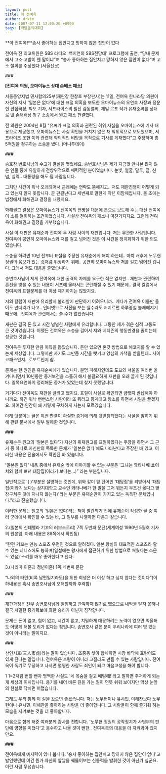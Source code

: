 ```yaml
---
layout: post
title: 아 전여옥
author: drkim
date: 2007-07-11 12:00:20 +0900
tags: [깨달음의대화]
---
```

**아 전여옥!**송사 좋아하는 집안치고 망하지 않은 집안이 없다

전여옥 전 최고위원은 SBS 라디오 '백지연의 SBS전망대' 프로그램에 출연, “당내 문제에서 고소·고발이 웬 말이냐”며 “송사 좋아하는 집안치고 망하지 않은 집안이 없다”며 고소 철회를 주장했다.(서울신문)

**###**

**[전여옥 의원, 오마이뉴스 상대 손배소 패소]**

서울중앙지법 민사합의25부(재판장 한창호 부장판사)는 11일, 전여옥 한나라당 의원이 자신의 저서 '일본은 없다'에 대한 표절 의혹을 보도한 오마이뉴스의 오연호 사장과 정운현 편집국장, 박모 기자, 서프라이스의 필진 김동렬씨, 재일 르포 작가 유재순씨를 상대로 낸 손해배상 청구 소송에서 원고 패소 판결했다. 

전 의원은 2004년 8월 "유씨가 표절 의혹과 관련된 허위 사실을 오마이뉴스에 기사 내용으로 제공했고, 오마이뉴스는 사실 확인을 거치지 않은 채 악위적으로 보도했으며, 서프라이즈 또한 이와 관련해 악의적인 비방을 목적으로 기사를 게재했다"고 주장하며 총 5억원을 청구하는 소송을 냈다. (머니투데이)

**###**

송호창 변호사님의 수고가 결실을 맺었네요. 송변호사님은 제가 지금껏 만나본 많지 않은 인물 중에 유일하게 전방위적으로 매력적인 분이었습니다. 눈빛, 얼굴, 말투, 글, 신념, 실력.. 대통령을 해도 될 사람입니다. 

그치만 사건이 워낙 오래되어서 근래에는 연락도 뜸해지고.. 저도 재판진행이 어떻게 되고 있는지 알지 못합니다. 곧 판결난다고 세번째로 말한게 작년 이맘때입니다. 올 초에는 법정에서 화해권고 결정을 내렸지요.

화해권고 결정은 오마이뉴스가 전여옥의 변명을 대문에 톱으로 보도해 주는 대신 전여옥이 소를 철회하는 조건이었습니다. 사실상 전여옥의 패소나 마찬가지지요. 그런데 전여옥이 화해권고 결정을 거부했습니다. 

사실 이 재판은 유재순과 전여옥 두 사람 사이의 재판입니다. 저는 무관한 사람입니다. 전여옥이 공연히 오마이뉴스와 저를 걸고 넘어진 것은 이 사건을 정치화하기 위한 의도였습니다. 

소송을 하려면 10년 전부터 표절을 주장한 유재순에게 해야 하는데.. 마치 배후에 노무현 정권의 음모가 있는 것처럼 위장하기 위해.. 공연히 오마이뉴스와 저를 걸고 넘어진 겁니다. 그래서 저도 대응을 줄였습니다. 

송변호사님이 제게 전여옥에 대한 공격의 자제를 요구한 적은 없지만.. 재판과 관련하여 혼선을 빚을 수 있는 내용이 서프에 올라서는 곤란해질 수 있기 때문에.. 결국 칼럼에서 전여옥의 표절문제를 더 이상 제기하지는 않았지요.

저의 칼럼이 재판에 유리할지 불리할지 판단하기 어려우니까.. 게다가 전여옥 이름만 들어도 넌더리가 나고.. 인터넷으로 사진을 보는 실수라도 저지르면 하루종일 불쾌해지기 때문에.. 전여옥과 관련해서는 쓸 수가 없었습니다.

재판은 결국 돈 있고 시간 널널한 사람에게 유리합니다. 그동안 제가 겪은 심적 고통도 큰 것이었습니다. 어쨌든 전여옥은 소송을 걸어서 저와 네티즌의 행동반경을 줄이는데 성공한 것입니다. 

전여옥은 투자한 만큼 이득을 뽑았습니다. 돈만 있으면 온갖 방법으로 해코지를 할 수 있는게 세상입니다. 그렇지만 자기도 그만큼 시간을 뺏기고 양심의 가책을 받을텐데.. 사이코패스인지.. 로보트인지 참.

문제는 한 원인은 유재순씨에게 있습니다. 분명 피해자인데도 도꾜와 서울을 여러번 옮겨다니면서 10년동안 증거보전을 소홀히 해서 불필요하게 재판을 오래 끌게 된 것입니다. 일목요연하게 정리해둔 증거가 있었는데 찾지 못했답니다. 

거기다가 전여옥도 재판을 끌려고 했지요. 표절이 사실로 확인되면 금뺏지 반납해야 하니까요. 하긴 워낙 뻔뻔스런 사람이라 또 뭐라고 핑계대고 항소를 하면서 시일을 끌겠지요. 하여간 인간이 왜 저렇게 구차하게 사는지 모르겠습니다. 

아래 덧붙이는 글은 이번 판결이 확실한 증거에 의해 뒷받침되었다는 사실을 밝히기 위해 관련 문서에서 일부 발췌한 것입니다. 

**###**

유재순은 원고의 '일본은 없다'가 자신의 취재원고를 표절하였다는 주장을 하면서 그 근거 중 하나로 자신만의 독특한 문체가 '일본은 없다'에도 나타난다고 주장한 바 있고, 이러한 내용은 진술에서도 확인된 바 있습니다. 

'일본은 없다' 내용 중에서 유재순 밖에 이야기할 수 없는 부분은 '그녀는 와타나베 쑈이치와 함께 펴낸 대담집(이라기 보다는…)” 라는 부분입니다.

일반적으로 '( )'부분은 설명하는 것인데, 위와 같이 앞 단어인 '대담집'을 되받아서 '대담집(이라기 보다는 상지대학교 교수인 와타나베가 한 말을 그저 뭐든지 무조건 옳다고 맞장구쳐준 것에 지나지 않는다)'라는 부분은 유재순만이 가지고 있는 독특한 문체입니다.”라고 진술했습니다. 

이러한 문체는 원고의 '일본은 없다'라는 책이 발간되기 전에 유재순이 작성한 글 중 여러 군데에서 확인할 수 있는 바, 그 일부를 나열하면 다음과 같습니다. 

2.(일본의 신데렐라 기꼬의 러브스토리) 7쪽 두번째 문단(세계여성 1990년 5월호 기사의 원본임. 아래 내용은 86쪽에서 확인됨)

“한편 기꼬는 만능 스포츠 우먼인 것으로 알려졌다. 일본 왕실의 대표적인 스포츠라 할 수 있는 테니스에도 능하며(일설에는 왕자에게 접근하기 위한 방법으로 배웠다는 소문도 있음) 스키를 매우 좋아한다고 한다.

3.(나리따 이혼과 정년이혼) 1쪽 네번째 문단

“나외의 타인(비록 남편일지라도)을 위한 희생은 더 이상 하고 싶지 않다는 것이다”(이하내용은 혹시 송변호사님이 오해할까봐 후략함)

**###**

재판과정은 전부 송변호사님께 일임하고 관여하지 않기로 했으므로 내막을 알지 못하나 결국 치밀한 증거확보에 의한 승리가 아닌가 짐작합니다. 

문제는 돈이 없고, 힘이 없고, 시간이 없고, 치밀하게 대응하려는 노력이 없으면 억울해도 어떻게 해볼 도리가 없다는 점입니다. 송변호사 같은 분이 우리나라에 여러 명 있는 것이 아니라는 말이지요. 

**###**

삼인시호(三人市虎)라는 말이 있습니다. 조중동 셋이 합세하면 시장 바닥에 호랑이도 있게 된다는 말입니다. 전여옥은 호랑이 아니라 고질라도 만들 수 있는 사람입니다. 전여옥이 독기로 무장하고 나서면 멀쩡한 사람도 죄인이 되고 마음고생을 해야 합니다. 

1 1=2처럼 뻔할 뻔자 명백한 사실도 '네 목숨을 걸고 배팅해!'라고 말하면 주저하게 되는게 세상의 이치입니다. 용기를 내어 바른 길을 가는 일이 언뜻 쉬워 보이지만 막상 눈앞의 현실로 닥치면 어렵습니다.

그래도 우리 함께 이 길을 갔으면 좋겠습니다. 저는 노무현이나 유시민, 이해찬보다 노무현이나 유시민, 이해찬을 좋아하는 사람을 더 좋아합니다. 그 사람들이 함께 즐거워 하는 모습을 지켜보는 것을 더 좋아합니다. 

마음으로 함께 해준 여러분께 감사를 전합니다. '노무현 정권의 공작정치가 사법부의 판단에 영향을 미쳤다'고 응수하고 나올 것이 뻔한.. 전여옥측의 대응을 더 지켜봐야 겠지만요.

**###**

전여옥에게 예지력이 있나 봅니다. '송사 좋아하는 집안치고 망하지 않은 집안이 없다'고 발언했던데 이건 뭔가 자신의 앞날을 꿰뚫어보는 신통력을 발휘한 것이 아닌가 싶군요. 이런 사람 무섭습니다.